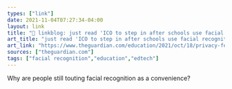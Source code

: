 ```yaml
---
types: ["link"]
date: 2021-11-04T07:27:34-04:00
layout: link
title: "🔗 linkblog: just read 'ICO to step in after schools use facial recognition to speed up lunch queue | Facial recognition | The Guardian'"
art_title: "just read 'ICO to step in after schools use facial recognition to speed up lunch queue | Facial recognition | The Guardian"
art_link: "https://www.theguardian.com/education/2021/oct/18/privacy-fears-as-schools-use-facial-recognition-to-speed-up-lunch-queue-ayrshire-technology-payments-uk"
sources: ["theguardian.com"]
tags: ["facial recognition","education","edtech"]
---
```

Why are people still touting facial recognition as a convenience?
